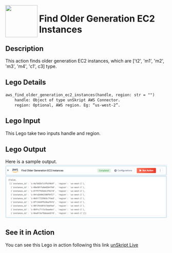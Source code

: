 [<img align="left" src="https://unskript.com/assets/favicon.png" width="100" height="100" style="padding-right: 5px">](https://unskript.com/assets/favicon.png) 
<h1>Find Older Generation EC2 Instances</h1>

## Description
This action finds older generation EC2 instances, which are ['t2', 'm1', 'm2', 'm3', 'm4', 'c1', c3] type.


## Lego Details

    aws_find_older_generation_ec2_instances(handle, region: str = "")
        handle: Object of type unSkript AWS Connector.
        region: Optional, AWS region. Eg: “us-west-2”.

## Lego Input
This Lego take two inputs handle and region.

## Lego Output
Here is a sample output.
<img src="./1.png">


## See it in Action
You can see this Lego in action following this link [unSkript Live](https://us.app.unskript.io)